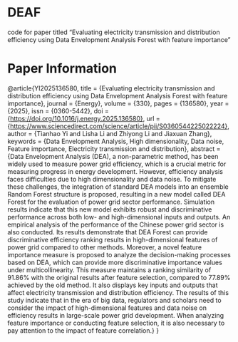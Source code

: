 # DEAF
code for paper titled “Evaluating electricity transmission and distribution efficiency using Data Envelopment Analysis Forest with feature importance”

# Paper Information
@article{YI2025136580,
title = {Evaluating electricity transmission and distribution efficiency using Data Envelopment Analysis Forest with feature importance},
journal = {Energy},
volume = {330},
pages = {136580},
year = {2025},
issn = {0360-5442},
doi = {https://doi.org/10.1016/j.energy.2025.136580},
url = {https://www.sciencedirect.com/science/article/pii/S0360544225022224},
author = {Tianhao Yi and Lisha Li and Zhiyong Li and Jiaxuan Zhang},
keywords = {Data Envelopment Analysis, High dimensionality, Data noise, Feature importance, Electricity transmission and distribution},
abstract = {Data Envelopment Analysis (DEA), a non-parametric method, has been widely used to measure power grid efficiency, which is a crucial metric for measuring progress in energy development. However, efficiency analysis faces difficulties due to high dimensionality and data noise. To mitigate these challenges, the integration of standard DEA models into an ensemble Random Forest structure is proposed, resulting in a new model called DEA Forest for the evaluation of power grid sector performance. Simulation results indicate that this new model exhibits robust and discriminative performance across both low- and high-dimensional inputs and outputs. An empirical analysis of the performance of the Chinese power grid sector is also conducted. Its results demonstrate that DEA Forest can provide discriminative efficiency ranking results in high-dimensional features of power grid compared to other methods. Moreover, a novel feature importance measure is proposed to analyze the decision-making processes based on DEA, which can provide more discriminative importance values under multicollinearity. This measure maintains a ranking similarity of 91.86% with the original results after feature selection, compared to 77.89% achieved by the old method. It also displays key inputs and outputs that affect electricity transmission and distribution efficiency. The results of this study indicate that in the era of big data, regulators and scholars need to consider the impact of high-dimensional features and data noise on efficiency results in large-scale power grid development. When analyzing feature importance or conducting feature selection, it is also necessary to pay attention to the impact of feature correlation.}
}

